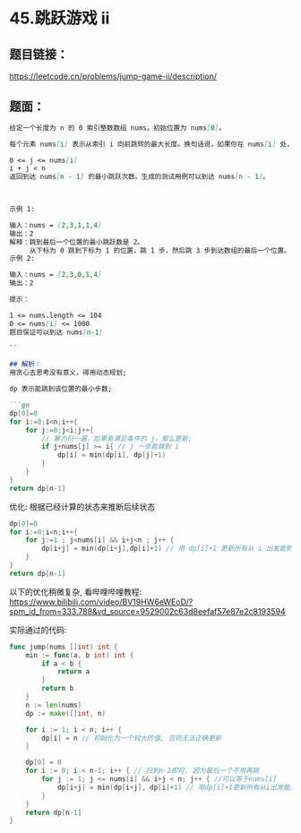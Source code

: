 # 45.跳跃游戏 ii

## 题目链接：
<https://leetcode.cn/problems/jump-game-ii/description/>

## 题面：

```md
给定一个长度为 n 的 0 索引整数数组 nums。初始位置为 nums[0]。

每个元素 nums[i] 表示从索引 i 向前跳转的最大长度。换句话说，如果你在 nums[i] 处，你可以跳转到任意 nums[i + j] 处：

0 <= j <= nums[i] 
i + j < n
返回到达 nums[n - 1] 的最小跳跃次数。生成的测试用例可以到达 nums[n - 1]。

 

示例 1:

输入：nums = [2,3,1,1,4]
输出：2
解释：跳到最后一个位置的最小跳跃数是 2。
     从下标为 0 跳到下标为 1 的位置，跳 1 步，然后跳 3 步到达数组的最后一个位置。
示例 2:

输入：nums = [2,3,0,1,4]
输出：2

提示：

1 <= nums.length <= 104
0 <= nums[i] <= 1000
题目保证可以到达 nums[n-1]

``

## 解析：
用贪心去思考没有意义，得用动态规划;

dp 表示能跳到该位置的最小步数; 

```go
dp[0]=0
for i:=0;i<n;i++{
    for j:=0;j<i;j++{
        // 暴力扫一遍，如果有满足条件的 j，那么更新;
        if j+nums[j] >= i{ // j 一步能跳到 i
            dp[i] = min(dp[i], dp[j]+1)
        }
    }
}
return dp[n-1]
```

优化: 根据已经计算的状态来推断后续状态

```go
dp[0]=0
for i:=0;i<n;i++{
    for j:=1 ; j<nums[i] && i+j<n ; j++ {
        dp[i+j] = min(dp[i+j],dp[i]+1) // 用 dp[i]+1 更新所有从 i 出发能到达的点
    }
}
return dp[n-1]
```

以下的优化稍微复杂, 看哔哩哔哩教程: 
<https://www.bilibili.com/video/BV19HW6eWEoD/?spm_id_from=333.788&vd_source=9529002c63d8eefaf57e87e2c8193594>

实际通过的代码: 

```go
func jump(nums []int) int {
	min := func(a, b int) int {
		if a < b {
			return a
		}
		return b
	}
	n := len(nums)
	dp := make([]int, n)

	for i := 1; i < n; i++ {
		dp[i] = n // 初始化为一个较大的值, 否则无法正确更新
	}

	dp[0] = 0
	for i := 0; i < n-1; i++ { // 扫到n-2即可, 因为最后一个不用再跳
		for j := 1; j <= nums[i] && i+j < n; j++ { //可以等于nums[i]
			dp[i+j] = min(dp[i+j], dp[i]+1) // 用dp[i]+1更新所有从i出发能到达的点
		}
	}
	return dp[n-1]
}

```